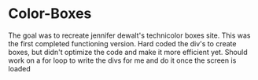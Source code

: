 # Color-Boxes
The goal was to recreate jennifer dewalt's technicolor boxes site. This was the first completed functioning version. Hard coded the div's to create boxes, but didn't optimize the code and make it more efficient yet. Should work on a for loop to write the divs for me and do it once the screen is loaded
